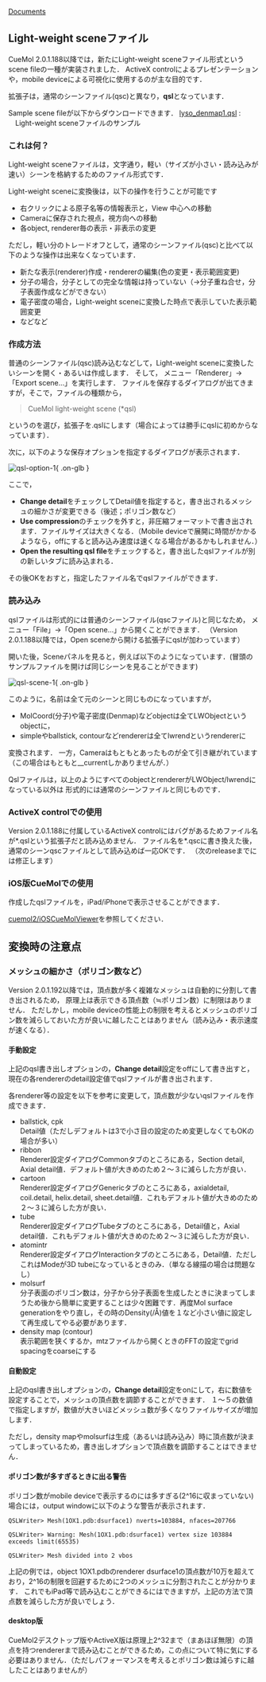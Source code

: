[Documents](../../Documents)
## Light-weight sceneファイル
CueMol 2.0.1.188以降では，新たにLight-weight sceneファイル形式というscene fileの一種が実装されました．
ActiveX controlによるプレゼンテーションや，mobile deviceによる可視化に使用するのが主な目的です．

拡張子は，通常のシーンファイル(qsc)と異なり，**qsl**となっています．

Sample scene fileが以下からダウンロードできます．
[lyso_denmap1.qsl](http://downloads.sourceforge.net/project/cuemol/sample-files/2.0.1.188/lyso_denmap1.qsl)
:   　Light-weight sceneファイルのサンプル


### これは何？
Light-weight sceneファイルは，文字通り，軽い（サイズが小さい・読み込みが速い）シーンを格納するためのファイル形式です．

Light-weight sceneに変換後は，以下の操作を行うことが可能です
*  右クリックによる原子名等の情報表示と，View 中心への移動
*  Cameraに保存された視点，視方向への移動
*  各object, renderer毎の表示・非表示の変更


ただし，軽い分のトレードオフとして，通常のシーンファイル(qsc)と比べて以下のような操作は出来なくなっています．
*  新たな表示(renderer)作成・rendererの編集(色の変更・表示範囲変更)
*  分子の場合，分子としての完全な情報は持っていない（→分子重ね合せ，分子表面作成などができない）<br />
*  電子密度の場合，Light-weight sceneに変換した時点で表示していた表示範囲変更
*  などなど


### 作成方法
普通のシーンファイル(qsc)読み込むなどして，Light-weight sceneに変換したいシーンを開く・あるいは作成します．
そして，
メニュー「Renderer」→「Export scene...」を実行します．
ファイルを保存するダイアログが出てきますが，そこで，ファイルの種類から，

> CueMol light-weight scene (*qsl)

というのを選び，拡張子を.qslにします（場合によっては勝手にqslに初めからなっています）．

次に，以下のような保存オプションを指定するダイアログが表示されます．

![qsl-option-1](../../assets/images/cuemol2/LightWeightScene/qsl-option-1.png){ .on-glb }

ここで，
*  **Change detail**をチェックしてDetail値を指定すると，書き出されるメッシュの細かさが変更できる（後述；ポリゴン数など）
*  **Use compression**のチェックを外すと，非圧縮フォーマットで書き出されます．ファイルサイズは大きくなる．（Mobile deviceで展開に時間がかかるようなら，offにすると読み込み速度は速くなる場合があるかもしれません．）
*  **Open the resulting qsl file**をチェックすると，書き出したqslファイルが別の新しいタブに読み込まれる．

その後OKをおすと，指定したファイル名でqslファイルができます．

### 読み込み
qslファイルは形式的には普通のシーンファイル(qscファイル)と同じなため，
メニュー「File」→「Open scene...」から開くことができます．
（Version 2.0.1.188以降では，Open sceneから開ける拡張子にqslが加わっています）

開いた後，Sceneパネルを見ると，例えば以下のようになっています．(冒頭のサンプルファイルを開けば同じシーンを見ることができます)

![qsl-scene-1](../../assets/images/cuemol2/LightWeightScene/qsl-scene-1.png){ .on-glb }

このように，名前は全て元のシーンと同じものになっていますが，
*  MolCoord(分子)や電子密度(Denmap)などobjectは全てLWObjectというobjectに，
*  simpleやballstick, contourなどrendererは全てlwrendというrendererに

変換されます．
一方，Cameraはもともとあったものが全て引き継がれています（この場合はもともと__currentしかありませんが．）

Qslファイルは，以上のようにすべてのobjectとrendererがLWObject/lwrendになっている以外は
形式的には通常のシーンファイルと同じものです．

### ActiveX controlでの使用
Version 2.0.1.188に付属しているActiveX controlにはバグがあるためファイル名が*.qslという拡張子だと読み込めません．
ファイル名を*.qscに書き換えた後，通常のシーンqscファイルとして読み込めば一応OKです．
（次のreleaseまでには修正します）

### iOS版CueMolでの使用

作成したqslファイルを，iPad/iPhoneで表示させることができます．

[cuemol2/iOSCueMolViewer](../../cuemol2/iOSCueMolViewer)を参照してください．

## 変換時の注意点
### メッシュの細かさ（ポリゴン数など）
Version 2.0.1.192以降では，頂点数が多く複雑なメッシュは自動的に分割して書き出されるため，
原理上は表示できる頂点数（≒ポリゴン数）に制限はありません．
ただしかし，mobile deviceの性能上の制限を考えるとメッシュのポリゴン数を減らしておいた方が良いに越したことはありません（読み込み・表示速度が速くなる）．

#### 手動設定
上記のqsl書き出しオプションの，**Change detail**設定をoffにして書き出すと，
現在の各rendererのdetail設定値でqslファイルが書き出されます．

各renderer等の設定を以下を参考に変更して，頂点数が少ないqslファイルを作成できます．

*  ballstick, cpk<br />
Detail値（ただしデフォルトは3で小さ目の設定のため変更しなくてもOKの場合が多い）
*  ribbon<br />
Renderer設定ダイアログCommonタブのところにある，Section detail, Axial detail値．デフォルト値が大きめのため２〜３に減らした方が良い．
*  cartoon<br />
Renderer設定ダイアログGenericタブのところにある，axialdetail, coil.detail, helix.detail, sheet.detail値．これもデフォルト値が大きめのため２〜３に減らした方が良い．
*  tube<br />
Renderer設定ダイアログTubeタブのところにある，Detail値と，Axial detail値．これもデフォルト値が大きめのため２〜３に減らした方が良い．
*  atomintr<br />
Renderer設定ダイアログInteractionタブのところにある，Detail値．ただしこれはModeが3D tubeになっているときのみ．（単なる線描の場合は問題なし）
*  molsurf<br />
分子表面のポリゴン数は，分子から分子表面を生成したときに決まってしまうため後から簡単に変更することは少々困難です．再度Mol surface generationをやり直し，その時のDensity(/Å)値を１など小さい値に設定して再生成してやる必要があります．
*  density map (contour)<br />
表示範囲を狭くするか，mtzファイルから開くときのFFTの設定でgrid spacingをcoarseにする

#### 自動設定
上記のqsl書き出しオプションの，**Change detail**設定をonにして，右に数値を設定することで，メッシュの頂点数を調節することができます．
１〜５の数値で指定しますが，数値が大きいほどメッシュ数が多くなりファイルサイズが増加します．

ただし，density mapやmolsurfは生成（あるいは読み込み）時に頂点数が決まってしまっているため，書き出しオプションで頂点数を調節することはできません．



#### ポリゴン数が多すぎるときに出る警告
ポリゴン数がmobile deviceで表示するのには多すぎる(2^16に収まっていない)場合には，output windowに以下のような警告が表示されます．
```
QSLWriter> Mesh(1OX1.pdb:dsurface1) nverts=103884, nfaces=207766
```
```
QSLWriter> Warning: Mesh(1OX1.pdb:dsurface1) vertex size 103884 exceeds limit(65535)
```
```
QSLWriter> Mesh divided into 2 vbos
```

上記の例では，object 1OX1.pdbのrenderer dsurface1の頂点数が10万を超えており，2^16の制限を回避するために2つのメッシュに分割されたことが分かります．
これでもiPad等で読み込むことができるにはできますが，上記の方法で頂点数を減らした方が良いでしょう．
#### desktop版
CueMol2デスクトップ版やActiveX版は原理上2^32まで（まあほぼ無限）の頂点を持つrendererまで読み込むことができるため，この点について特に気にする必要はありません．（ただしパフォーマンスを考えるとポリゴン数は減らすに越したことはありませんが）